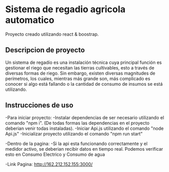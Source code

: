 # Sistema de regadio agricola automatico

Proyecto creado utilizando react & boostrap.

## Descripcion de proyecto

Un sistema de regadío es una instalación técnica cuya principal función es gestionar el riego que necesitan las tierras cultivables, esto a través de diversas formas de riego. Sin embargo, existen diversas magnitudes de perímetros, los cuales, mientras más grande son, más complicado es conocer si algo está fallando o la cantidad de consumo de insumos se está utilizando.

## Instrucciones de uso

-Para iniciar proyecto:
    -Instalar dependencias de ser necesario utilizando el comando "npm i". (De todas formas las dependencias en el proyecto deberian venir todas instaladas).
    -Iniciar Api.js utilizando el comando "node Api.js"
    -Inicializar proyecto utilizando el comando "npm run start"

-Dentro de la pagina:
    -Si la api esta funcionando correctamente y el medidor activo, se deberian recibir datos en tiempo real. Podemos verificar esto en Consumo Electrico y Consumo de agua

-Link Pagina: http://162.212.152.155:3000/